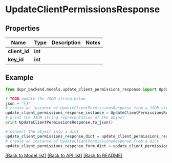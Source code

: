 # UpdateClientPermissionsResponse


## Properties
Name | Type | Description | Notes
------------ | ------------- | ------------- | -------------
**client_id** | **int** |  | 
**key_id** | **int** |  | 

## Example

```python
from dupr_backend.models.update_client_permissions_response import UpdateClientPermissionsResponse

# TODO update the JSON string below
json = "{}"
# create an instance of UpdateClientPermissionsResponse from a JSON string
update_client_permissions_response_instance = UpdateClientPermissionsResponse.from_json(json)
# print the JSON string representation of the object
print UpdateClientPermissionsResponse.to_json()

# convert the object into a dict
update_client_permissions_response_dict = update_client_permissions_response_instance.to_dict()
# create an instance of UpdateClientPermissionsResponse from a dict
update_client_permissions_response_form_dict = update_client_permissions_response.from_dict(update_client_permissions_response_dict)
```
[[Back to Model list]](../README.md#documentation-for-models) [[Back to API list]](../README.md#documentation-for-api-endpoints) [[Back to README]](../README.md)


